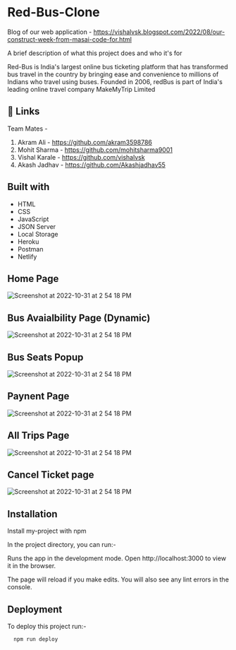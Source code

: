 # Red-Bus-Clone

Blog of our web application - 
https://vishalvsk.blogspot.com/2022/08/our-construct-week-from-masai-code-for.html


A brief description of what this project does and who it's for

Red-Bus is India's largest online bus ticketing platform that has transformed bus travel in the country by bringing ease and convenience to millions of Indians who travel using buses. Founded in 2006, redBus is part of India's leading online travel company MakeMyTrip Limited 


## 🔗 Links
Team Mates - 

1. Akram Ali     - https://github.com/akram3598786
2. Mohit Sharma  - https://github.com/mohitsharma9001
3. Vishal Karale - https://github.com/vishalvsk
4. Akash Jadhav  - https://github.com/Akashjadhav55

## Built with

<ul>
  <li>HTML</li>
  <li>CSS</li>
  <li>JavaScript</li>
  <li>JSON Server</li>
  <li>Local Storage</li>
  <li>Heroku</li>
  <li>Postman</li>
  <li>Netlify</li>
</ul>

## Home Page

<img  alt="Screenshot at 2022-10-31 at 2 54 18 PM" src="https://user-images.githubusercontent.com/57341544/198980293-2f3d31af-2d07-4b0b-b848-29c98757037a.png">

## Bus Avaialbility Page (Dynamic)

<img  alt="Screenshot at 2022-10-31 at 2 54 18 PM" src="https://user-images.githubusercontent.com/57341544/198981351-b48b4010-859c-4f19-8c54-585973aff408.png">

## Bus Seats Popup

<img  alt="Screenshot at 2022-10-31 at 2 54 18 PM" src="https://user-images.githubusercontent.com/57341544/198982287-9249dcd5-ee6c-4c13-bb64-53f9461d2a7b.png">

## Paynent Page
<img  alt="Screenshot at 2022-10-31 at 2 54 18 PM" src="https://user-images.githubusercontent.com/57341544/198983009-32f62102-70d6-4ee6-8cb7-f9196aebb65d.png">

## All Trips Page

<img  alt="Screenshot at 2022-10-31 at 2 54 18 PM" src="https://user-images.githubusercontent.com/57341544/198983987-606c1457-c022-40f8-9328-226ee108b80f.png">


## Cancel Ticket page
<img  alt="Screenshot at 2022-10-31 at 2 54 18 PM" src="https://user-images.githubusercontent.com/57341544/198984679-783a6ce5-982b-40dd-823b-7f056cfbdc48.png">


## Installation
Install my-project with npm


In the project directory, you can run:-

Runs the app in the development mode.
Open http://localhost:3000 to view it in the browser.

The page will reload if you make edits.
You will also see any lint errors in the console.


    
## Deployment

To deploy this project run:-

```bash
  npm run deploy
```
